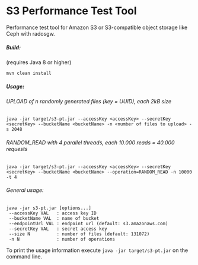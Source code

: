 # S3 Performance Test Tool
Performance test tool for Amazon S3 or S3-compatible object storage like Ceph with radosgw.

##### Build:
(requires Java 8 or higher)
```
mvn clean install
```

##### Usage:

###### UPLOAD of n randomly generated files (key = UUID), each 2kB size
```
java -jar target/s3-pt.jar --accessKey <accessKey> --secretKey <secretKey> --bucketName <bucketName> -n <number of files to upload> -s 2048
```

###### RANDOM_READ with 4 parallel threads, each 10.000 reads = 40.000 requests
```
java -jar target/s3-pt.jar --accessKey <accessKey> --secretKey <secretKey> --bucketName <bucketName> --operation=RANDOM_READ -n 10000 -t 4
```

###### General usage:

```
java -jar s3-pt.jar [options...]
 --accessKey VAL   : access key ID
 --bucketName VAL  : name of bucket
 --endpointUrl VAL : endpoint url (default: s3.amazonaws.com)
 --secretKey VAL   : secret access key
 --size N          : number of files (default: 131072)
 -n N              : number of operations
```

To print the usage information execute `java -jar target/s3-pt.jar` on the command line.